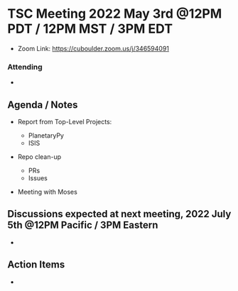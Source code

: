 # TSC Meeting 2022 May 3rd @12PM PDT / 12PM MST / 3PM EDT
- Zoom Link: https://cuboulder.zoom.us/j/346594091

### Attending
-

## Agenda / Notes
- Report from Top-Level Projects:
  - PlanetaryPy
  - ISIS

- Repo clean-up
  - PRs
  - Issues

- Meeting with Moses


## Discussions expected at next meeting, 2022 July 5th @12PM Pacific / 3PM Eastern
-

## Action Items
-
